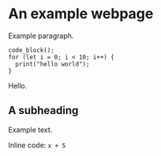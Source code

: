 # An example webpage

Example paragraph.

```
code_block();
for (let i = 0; i < 10; i++) {
  print("hello world");
}
```

Hello.

## A subheading

Example text.

Inline code: `x + 5`
